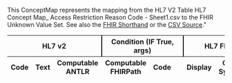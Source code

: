 
This ConceptMap represents the mapping from the HL7 V2 Table HL7 Concept Map_ Access Restriction Reason Code - Sheet1.csv to the FHIR Unknown Value Set. See also the <a href='https://github.com/HL7/v2-to-fhir/blob/master/tank/ConceptMap HL7 Concept Map_ Access Restriction Reason Code - Sheet1.csv to Unknown.fsh'>FHIR Shorthand</a> or the <a href='https://github.com/HL7/v2-to-fhir/blob/master/mappings/'>CSV Source</a>."
<table class='grid'><thead>
<tr><th colspan='3' style='border-right: 2px solid black;'>HL7 v2</th><th colspan='3' style='border-right: 2px solid black;'>Condition (IF True, args)</th><th colspan='4'>HL7 FHIR</th><th>Comments</th></tr>
<tr><th>Code</th><th>Text</th><th>Computable ANTLR</th><th>Computable FHIRPath</th><th>Code</th><th>&#xA0;</th><th>Display</th><th>Code System</th><th>&#xA0;</th></tr></thead>
<tbody>
</tbody></table>
